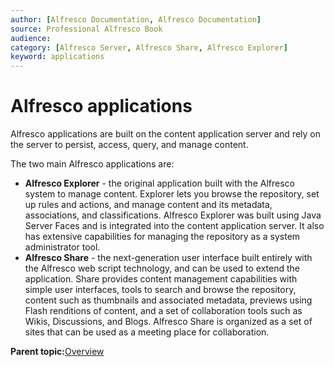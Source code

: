 ```yaml
---
author: [Alfresco Documentation, Alfresco Documentation]
source: Professional Alfresco Book
audience: 
category: [Alfresco Server, Alfresco Share, Alfresco Explorer]
keyword: applications
---
```


# Alfresco applications

Alfresco applications are built on the content application server and rely on the server to persist, access, query, and manage content.

The two main Alfresco applications are:

-   **Alfresco Explorer** - the original application built with the Alfresco system to manage content. Explorer lets you browse the repository, set up rules and actions, and manage content and its metadata, associations, and classifications. Alfresco Explorer was built using Java Server Faces and is integrated into the content application server. It also has extensive capabilities for managing the repository as a system administrator tool.
-   **Alfresco Share** - the next-generation user interface built entirely with the Alfresco web script technology, and can be used to extend the application. Share provides content management capabilities with simple user interfaces, tools to search and browse the repository, content such as thumbnails and associated metadata, previews using Flash renditions of content, and a set of collaboration tools such as Wikis, Discussions, and Blogs. Alfresco Share is organized as a set of sites that can be used as a meeting place for collaboration.

**Parent topic:**[Overview](../concepts/system-about.md)

